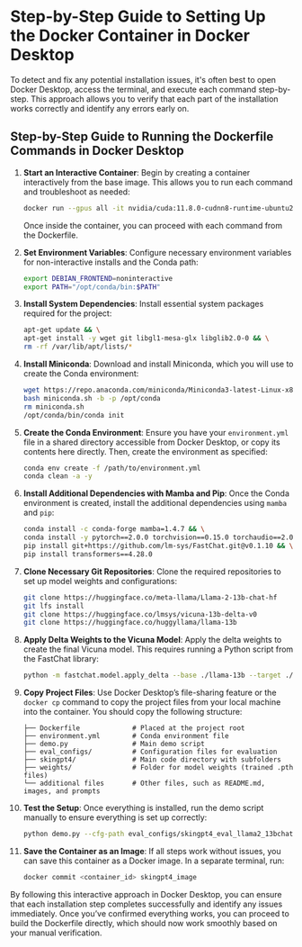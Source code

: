 
# Step-by-Step Guide to Setting Up the Docker Container in Docker Desktop

To detect and fix any potential installation issues, it's often best to open Docker Desktop, access the terminal, and execute each command step-by-step. This approach allows you to verify that each part of the installation works correctly and identify any errors early on.

## Step-by-Step Guide to Running the Dockerfile Commands in Docker Desktop

1. **Start an Interactive Container**:
   Begin by creating a container interactively from the base image. This allows you to run each command and troubleshoot as needed:
   ```bash
   docker run --gpus all -it nvidia/cuda:11.8.0-cudnn8-runtime-ubuntu20.04 /bin/bash
   ```
   Once inside the container, you can proceed with each command from the Dockerfile.

2. **Set Environment Variables**:
   Configure necessary environment variables for non-interactive installs and the Conda path:
   ```bash
   export DEBIAN_FRONTEND=noninteractive
   export PATH="/opt/conda/bin:$PATH"
   ```

3. **Install System Dependencies**:
   Install essential system packages required for the project:
   ```bash
   apt-get update && \
   apt-get install -y wget git libgl1-mesa-glx libglib2.0-0 && \
   rm -rf /var/lib/apt/lists/*
   ```

4. **Install Miniconda**:
   Download and install Miniconda, which you will use to create the Conda environment:
   ```bash
   wget https://repo.anaconda.com/miniconda/Miniconda3-latest-Linux-x86_64.sh -O miniconda.sh
   bash miniconda.sh -b -p /opt/conda
   rm miniconda.sh
   /opt/conda/bin/conda init
   ```

5. **Create the Conda Environment**:
   Ensure you have your `environment.yml` file in a shared directory accessible from Docker Desktop, or copy its contents here directly. Then, create the environment as specified:
   ```bash
   conda env create -f /path/to/environment.yml
   conda clean -a -y
   ```

6. **Install Additional Dependencies with Mamba and Pip**:
   Once the Conda environment is created, install the additional dependencies using `mamba` and `pip`:
   ```bash
   conda install -c conda-forge mamba=1.4.7 && \
   conda install -y pytorch==2.0.0 torchvision==0.15.0 torchaudio==2.0.0 pytorch-cuda=11.8 -c pytorch -c nvidia && \
   pip install git+https://github.com/lm-sys/FastChat.git@v0.1.10 && \
   pip install transformers==4.28.0
   ```

7. **Clone Necessary Git Repositories**:
   Clone the required repositories to set up model weights and configurations:
   ```bash
   git clone https://huggingface.co/meta-llama/Llama-2-13b-chat-hf
   git lfs install
   git clone https://huggingface.co/lmsys/vicuna-13b-delta-v0
   git clone https://huggingface.co/huggyllama/llama-13b
   ```

8. **Apply Delta Weights to the Vicuna Model**:
   Apply the delta weights to create the final Vicuna model. This requires running a Python script from the FastChat library:
   ```bash
   python -m fastchat.model.apply_delta --base ./llama-13b --target ./vicuna --delta ./vicuna-13b-delta-v0
   ```

9. **Copy Project Files**:
   Use Docker Desktop’s file-sharing feature or the `docker cp` command to copy the project files from your local machine into the container. You should copy the following structure:
   ```
   ├── Dockerfile             # Placed at the project root
   ├── environment.yml        # Conda environment file
   ├── demo.py                # Main demo script
   ├── eval_configs/          # Configuration files for evaluation
   ├── skingpt4/              # Main code directory with subfolders
   ├── weights/               # Folder for model weights (trained .pth files)
   └── additional files       # Other files, such as README.md, images, and prompts
   ```

10. **Test the Setup**:
    Once everything is installed, run the demo script manually to ensure everything is set up correctly:
    ```bash
    python demo.py --cfg-path eval_configs/skingpt4_eval_llama2_13bchat.yaml --gpu-id 0
    ```

11. **Save the Container as an Image**:
    If all steps work without issues, you can save this container as a Docker image. In a separate terminal, run:
    ```bash
    docker commit <container_id> skingpt4_image
    ```

By following this interactive approach in Docker Desktop, you can ensure that each installation step completes successfully and identify any issues immediately. Once you’ve confirmed everything works, you can proceed to build the Dockerfile directly, which should now work smoothly based on your manual verification.
